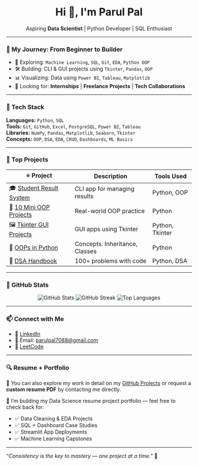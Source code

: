 <h1 align="center">Hi 👋, I'm Parul Pal</h1>

<p align="center">
Aspiring <strong>Data Scientist</strong> | Python Developer | SQL Enthusiast  
</p>

---

### 🧭 My Journey: From Beginner to Builder

- 📘 Exploring: `Machine Learning`, `SQL`, `Git`, `EDA`, `Python OOP`
- 🛠️ Building: CLI & GUI projects using `Tkinter`, `Pandas`, `OOP`
- 📊 Visualizing: Data using `Power BI`, `Tableau`, `Matplotlib`
- 💼 Looking for: **Internships** | **Freelance Projects** | **Tech Collaborations**

---

### 🧰 Tech Stack

**Languages:** `Python`, `SQL`  
**Tools:** `Git`, `GitHub`, `Excel`, `PostgreSQL`, `Power BI`, `Tableau`  
**Libraries:** `NumPy`, `Pandas`, `Matplotlib`, `Seaborn`, `Tkinter`  
**Concepts:** `OOP`, `DSA`, `EDA`, `CRUD`, `Dashboards`, `ML Basics`

---

### 🚀 Top Projects

| ⭐ Project | Description | Tools Used |
|----------|-------------|------------|
| 🎓 [Student Result System](https://github.com/parul1806-byte/Student-Result-System) | CLI app for managing results | Python, OOP |
| 🧠 [10 Mini OOP Projects](https://github.com/parul1806-byte/10-Mini-OOP-Projects) | Real-world OOP practice | Python |
| 🖼️ [Tkinter GUI Projects](https://github.com/parul1806-byte/Tkinter-GUI-Projects) | GUI apps using Tkinter | Python, Tkinter |
| 📘 [OOPs in Python](https://github.com/parul1806-byte/OOPs-in-Python) | Concepts: Inheritance, Classes | Python |
| 🧩 [DSA Handbook](https://github.com/parul1806-byte/DSA-Handbook) | 100+ problems with code | Python, DSA |

---

### 🧮 GitHub Stats

<p align="center">
  <img src="https://github-readme-stats.vercel.app/api?username=parul1806-byte&show_icons=true&theme=tokyonight" alt="GitHub Stats" />
  <img src="https://github-readme-streak-stats.herokuapp.com/?user=parul1806-byte&theme=tokyonight" alt="GitHub Streak" />
  <img src="https://github-readme-stats.vercel.app/api/top-langs/?username=parul1806-byte&layout=compact&theme=tokyonight" alt="Top Languages" />
</p>

---

### 📫 Connect with Me

- 🔗 [LinkedIn](https://www.linkedin.com/in/parul-pal-145ba1306/)
- 💌 Email: parulpal7088@gmail.com
- 🧠 [LeetCode](https://leetcode.com/u/parulpal/)

---

### 🔍 Resume + Portfolio

📄 You can also explore my work in detail on my [GitHub Projects](https://github.com/parul1806-byte?tab=repositories) or request a **custom resume PDF** by contacting me directly.

🧠 I’m building my Data Science resume project portfolio — feel free to check back for:

- ✅ Data Cleaning & EDA Projects
- ✅ SQL + Dashboard Case Studies
- ✅ Streamlit App Deployments
- ✅ Machine Learning Capstones

---

_“Consistency is the key to mastery — one project at a time.”_ 🚀


